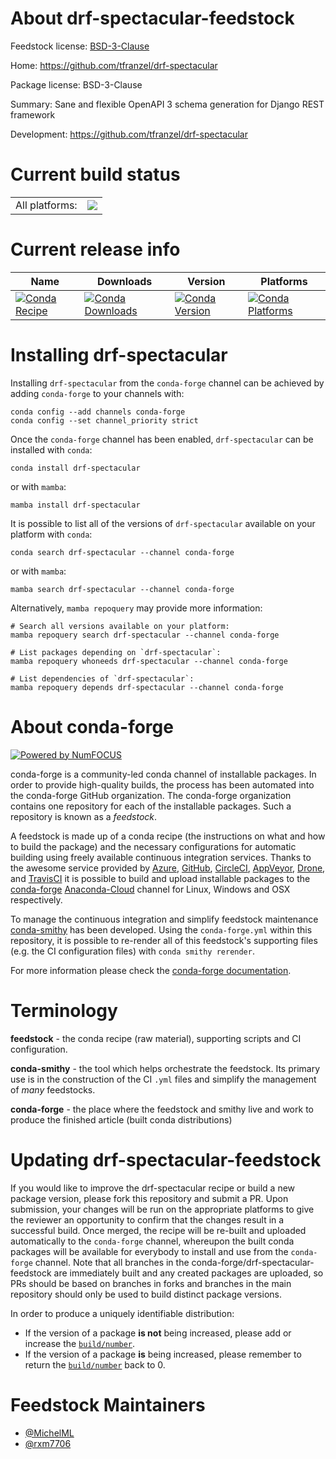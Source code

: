 About drf-spectacular-feedstock
===============================

Feedstock license: [BSD-3-Clause](https://github.com/conda-forge/drf-spectacular-feedstock/blob/main/LICENSE.txt)

Home: https://github.com/tfranzel/drf-spectacular

Package license: BSD-3-Clause

Summary: Sane and flexible OpenAPI 3 schema generation for Django REST framework

Development: https://github.com/tfranzel/drf-spectacular

Current build status
====================


<table><tr><td>All platforms:</td>
    <td>
      <a href="https://dev.azure.com/conda-forge/feedstock-builds/_build/latest?definitionId=13951&branchName=main">
        <img src="https://dev.azure.com/conda-forge/feedstock-builds/_apis/build/status/drf-spectacular-feedstock?branchName=main">
      </a>
    </td>
  </tr>
</table>

Current release info
====================

| Name | Downloads | Version | Platforms |
| --- | --- | --- | --- |
| [![Conda Recipe](https://img.shields.io/badge/recipe-drf--spectacular-green.svg)](https://anaconda.org/conda-forge/drf-spectacular) | [![Conda Downloads](https://img.shields.io/conda/dn/conda-forge/drf-spectacular.svg)](https://anaconda.org/conda-forge/drf-spectacular) | [![Conda Version](https://img.shields.io/conda/vn/conda-forge/drf-spectacular.svg)](https://anaconda.org/conda-forge/drf-spectacular) | [![Conda Platforms](https://img.shields.io/conda/pn/conda-forge/drf-spectacular.svg)](https://anaconda.org/conda-forge/drf-spectacular) |

Installing drf-spectacular
==========================

Installing `drf-spectacular` from the `conda-forge` channel can be achieved by adding `conda-forge` to your channels with:

```
conda config --add channels conda-forge
conda config --set channel_priority strict
```

Once the `conda-forge` channel has been enabled, `drf-spectacular` can be installed with `conda`:

```
conda install drf-spectacular
```

or with `mamba`:

```
mamba install drf-spectacular
```

It is possible to list all of the versions of `drf-spectacular` available on your platform with `conda`:

```
conda search drf-spectacular --channel conda-forge
```

or with `mamba`:

```
mamba search drf-spectacular --channel conda-forge
```

Alternatively, `mamba repoquery` may provide more information:

```
# Search all versions available on your platform:
mamba repoquery search drf-spectacular --channel conda-forge

# List packages depending on `drf-spectacular`:
mamba repoquery whoneeds drf-spectacular --channel conda-forge

# List dependencies of `drf-spectacular`:
mamba repoquery depends drf-spectacular --channel conda-forge
```


About conda-forge
=================

[![Powered by
NumFOCUS](https://img.shields.io/badge/powered%20by-NumFOCUS-orange.svg?style=flat&colorA=E1523D&colorB=007D8A)](https://numfocus.org)

conda-forge is a community-led conda channel of installable packages.
In order to provide high-quality builds, the process has been automated into the
conda-forge GitHub organization. The conda-forge organization contains one repository
for each of the installable packages. Such a repository is known as a *feedstock*.

A feedstock is made up of a conda recipe (the instructions on what and how to build
the package) and the necessary configurations for automatic building using freely
available continuous integration services. Thanks to the awesome service provided by
[Azure](https://azure.microsoft.com/en-us/services/devops/), [GitHub](https://github.com/),
[CircleCI](https://circleci.com/), [AppVeyor](https://www.appveyor.com/),
[Drone](https://cloud.drone.io/welcome), and [TravisCI](https://travis-ci.com/)
it is possible to build and upload installable packages to the
[conda-forge](https://anaconda.org/conda-forge) [Anaconda-Cloud](https://anaconda.org/)
channel for Linux, Windows and OSX respectively.

To manage the continuous integration and simplify feedstock maintenance
[conda-smithy](https://github.com/conda-forge/conda-smithy) has been developed.
Using the ``conda-forge.yml`` within this repository, it is possible to re-render all of
this feedstock's supporting files (e.g. the CI configuration files) with ``conda smithy rerender``.

For more information please check the [conda-forge documentation](https://conda-forge.org/docs/).

Terminology
===========

**feedstock** - the conda recipe (raw material), supporting scripts and CI configuration.

**conda-smithy** - the tool which helps orchestrate the feedstock.
                   Its primary use is in the construction of the CI ``.yml`` files
                   and simplify the management of *many* feedstocks.

**conda-forge** - the place where the feedstock and smithy live and work to
                  produce the finished article (built conda distributions)


Updating drf-spectacular-feedstock
==================================

If you would like to improve the drf-spectacular recipe or build a new
package version, please fork this repository and submit a PR. Upon submission,
your changes will be run on the appropriate platforms to give the reviewer an
opportunity to confirm that the changes result in a successful build. Once
merged, the recipe will be re-built and uploaded automatically to the
`conda-forge` channel, whereupon the built conda packages will be available for
everybody to install and use from the `conda-forge` channel.
Note that all branches in the conda-forge/drf-spectacular-feedstock are
immediately built and any created packages are uploaded, so PRs should be based
on branches in forks and branches in the main repository should only be used to
build distinct package versions.

In order to produce a uniquely identifiable distribution:
 * If the version of a package **is not** being increased, please add or increase
   the [``build/number``](https://docs.conda.io/projects/conda-build/en/latest/resources/define-metadata.html#build-number-and-string).
 * If the version of a package **is** being increased, please remember to return
   the [``build/number``](https://docs.conda.io/projects/conda-build/en/latest/resources/define-metadata.html#build-number-and-string)
   back to 0.

Feedstock Maintainers
=====================

* [@MichelML](https://github.com/MichelML/)
* [@rxm7706](https://github.com/rxm7706/)


